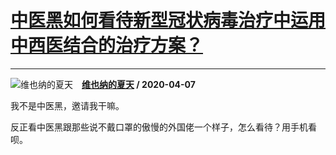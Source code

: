 # [中医黑如何看待新型冠状病毒治疗中运用中西医结合的治疗方案？](https://www.zhihu.com/answer/1134181412)

----------------------------------------------------------------------------

![维也纳的夏天](https://pic1.zhimg.com/v2-ad1a631acde04b5826bd6afbb68d7861.jpg?source=1940ef5c "维也纳的夏天")&emsp;**[维也纳的夏天](https://www.zhihu.com/people/wei-ye-na-de-hai-feng-95) / 2020-04-07**

我不是中医黑，邀请我干嘛。

反正看中医黑跟那些说不戴口罩的傲慢的外国佬一个样子，怎么看待？用手机看呗。

